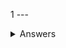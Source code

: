 ﻿ 1   ---  <details> <summary>Answers</summary>  
    
    1.  B) An anonymous function
    2.  List comprehensions provide a concise way to create lists and offer syntactic advantages over using loops.
    3.  A) To modify the behavior of functions
    4.  `def log_metadata(func):
            def wrapper(*args, **kwargs):
                print(f"Function name: {func.__name__}")
                print(f"Arguments: {args}")
                print(f"Keyword arguments: {kwargs}")
                return func(*args, **kwargs)
            return wrapper`
        
    5.  B) A function that yields values one at a time
    6.  `yield`
    7.  Generators are more memory-efficient and often faster for large data sets because they generate values on the fly and do not store them in memory.
    8.  A) `INNER JOIN`
    9.  A subquery is used to retrieve data that will be used in the main query as a condition to further filter the data.
    10.  C) `AVG`
    11.  False
    12.  The `GROUP BY` clause is used to group rows that have the same values in specified columns into summary rows.
    13.  B) `HAVING`
    14.  B) `ORDER BY`
    15.  `COUNT`
    16.  `SELECT Department, AVG(Score) FROM Students GROUP BY Department`
    17.  You can use SQLAlchemy's query API to construct complex SQL queries and execute them using the `session.execute()` method. This allows you to map the results directly to Python objects.
        
    
    </details>
